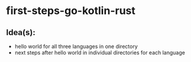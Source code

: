 # first-steps-go-kotlin-rust

## Idea(s):
- hello world for all three languages in one directory
- next steps after hello world in individual directories for each language
